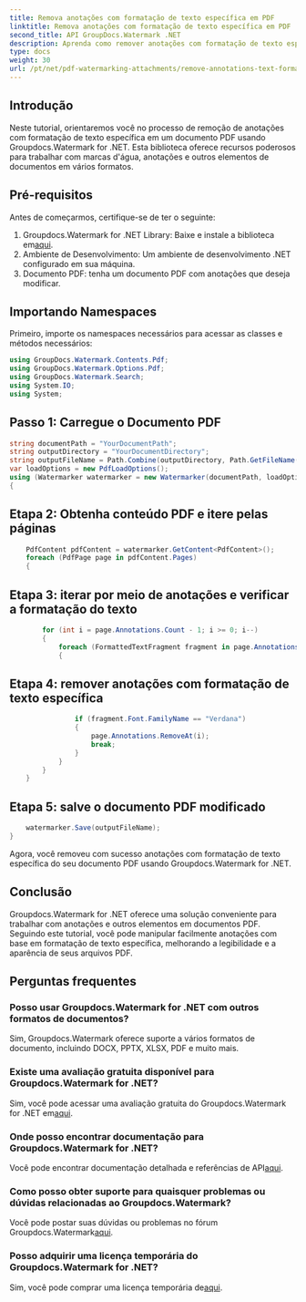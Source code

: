 ```yaml
---
title: Remova anotações com formatação de texto específica em PDF
linktitle: Remova anotações com formatação de texto específica em PDF
second_title: API GroupDocs.Watermark .NET
description: Aprenda como remover anotações com formatação de texto específica em documentos PDF usando Groupdocs para .NET.
type: docs
weight: 30
url: /pt/net/pdf-watermarking-attachments/remove-annotations-text-formatting-pdf/
---
```

## Introdução
Neste tutorial, orientaremos você no processo de remoção de anotações com formatação de texto específica em um documento PDF usando Groupdocs.Watermark for .NET. Esta biblioteca oferece recursos poderosos para trabalhar com marcas d'água, anotações e outros elementos de documentos em vários formatos.
## Pré-requisitos
Antes de começarmos, certifique-se de ter o seguinte:
1.  Groupdocs.Watermark for .NET Library: Baixe e instale a biblioteca em[aqui](https://releases.groupdocs.com/Watermark/net/).
2. Ambiente de Desenvolvimento: Um ambiente de desenvolvimento .NET configurado em sua máquina.
3. Documento PDF: tenha um documento PDF com anotações que deseja modificar.

## Importando Namespaces
Primeiro, importe os namespaces necessários para acessar as classes e métodos necessários:
```csharp
using GroupDocs.Watermark.Contents.Pdf;
using GroupDocs.Watermark.Options.Pdf;
using GroupDocs.Watermark.Search;
using System.IO;
using System;
```
## Passo 1: Carregue o Documento PDF
```csharp
string documentPath = "YourDocumentPath";
string outputDirectory = "YourDocumentDirectory";
string outputFileName = Path.Combine(outputDirectory, Path.GetFileName(documentPath));
var loadOptions = new PdfLoadOptions();
using (Watermarker watermarker = new Watermarker(documentPath, loadOptions))
{
```
## Etapa 2: Obtenha conteúdo PDF e itere pelas páginas
```csharp
    PdfContent pdfContent = watermarker.GetContent<PdfContent>();
    foreach (PdfPage page in pdfContent.Pages)
    {
```
## Etapa 3: iterar por meio de anotações e verificar a formatação do texto
```csharp
        for (int i = page.Annotations.Count - 1; i >= 0; i--)
        {
            foreach (FormattedTextFragment fragment in page.Annotations[i].FormattedTextFragments)
            {
```
## Etapa 4: remover anotações com formatação de texto específica
```csharp
                if (fragment.Font.FamilyName == "Verdana")
                {
                    page.Annotations.RemoveAt(i);
                    break;
                }
            }
        }
    }
```
## Etapa 5: salve o documento PDF modificado
```csharp
    watermarker.Save(outputFileName);
}
```
Agora, você removeu com sucesso anotações com formatação de texto específica do seu documento PDF usando Groupdocs.Watermark for .NET.

## Conclusão
Groupdocs.Watermark for .NET oferece uma solução conveniente para trabalhar com anotações e outros elementos em documentos PDF. Seguindo este tutorial, você pode manipular facilmente anotações com base em formatação de texto específica, melhorando a legibilidade e a aparência de seus arquivos PDF.
## Perguntas frequentes
### Posso usar Groupdocs.Watermark for .NET com outros formatos de documentos?
Sim, Groupdocs.Watermark oferece suporte a vários formatos de documento, incluindo DOCX, PPTX, XLSX, PDF e muito mais.
### Existe uma avaliação gratuita disponível para Groupdocs.Watermark for .NET?
 Sim, você pode acessar uma avaliação gratuita do Groupdocs.Watermark for .NET em[aqui](https://releases.groupdocs.com/).
### Onde posso encontrar documentação para Groupdocs.Watermark for .NET?
 Você pode encontrar documentação detalhada e referências de API[aqui](https://reference.groupdocs.com/Watermark/net/).
### Como posso obter suporte para quaisquer problemas ou dúvidas relacionadas ao Groupdocs.Watermark?
 Você pode postar suas dúvidas ou problemas no fórum Groupdocs.Watermark[aqui](https://forum.groupdocs.com/c/watermark/19).
### Posso adquirir uma licença temporária do Groupdocs.Watermark for .NET?
 Sim, você pode comprar uma licença temporária de[aqui](https://purchase.groupdocs.com/temporary-license/).